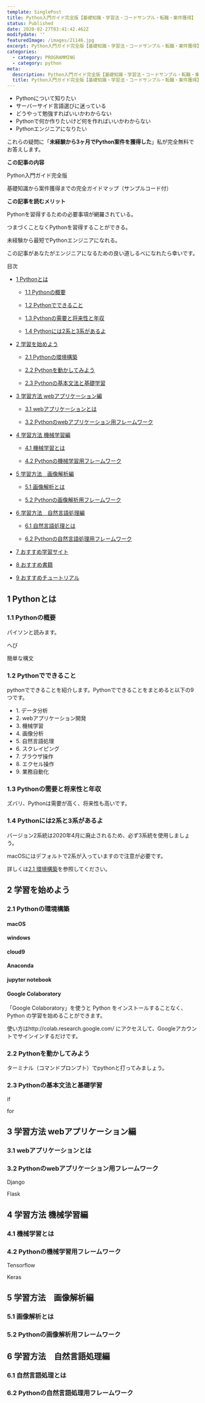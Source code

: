```yaml
---
template: SinglePost
title: Python入門ガイド完全版【基礎知識・学習法・コードサンプル・転職・案件獲得】
status: Published
date: 2020-02-27T03:41:42.462Z
modifydate: ''
featuredImage: /images/21146.jpg
excerpt: Python入門ガイド完全版【基礎知識・学習法・コードサンプル・転職・案件獲得】
categories:
  - category: PROGRAMMING
  - category: python
meta:
  description: Python入門ガイド完全版【基礎知識・学習法・コードサンプル・転職・案件獲得】
  title: Python入門ガイド完全版【基礎知識・学習法・コードサンプル・転職・案件獲得】
---
```


<div class="SinglePost--List2">

<ul>

<li>Pythonについて知りたい</li>

<li>サーバーサイド言語選びに迷っている</li>

<li>どうやって勉強すればいいかわからない</li>

<li>Pythonで何か作りたいけど何を作ればいいかわからない</li>

<li>Pythonエンジニアになりたい</li>

</ul>

</div>

これらの疑問に「**未経験から3ヶ月でPython案件を獲得した**」私が完全無料でお答えします。

**この記事の内容**

<div class="SinglePost--List2">

Python入門ガイド完全版

基礎知識から案件獲得までの完全ガイドマップ（サンプルコード付）

</div>

**この記事を読むメリット**

<div class="SinglePost--List2">

Pythonを習得するための必要事項が網羅されている。

つまづくことなくPythonを習得することができる。

未経験から最短でPythonエンジニアになれる。

</div>

この記事があなたがエンジニアになるための良い道しるべになれたら幸いです。

<div class="SinglePost--List">

<p>目次</p>

<ul>

<a href="#1"><li>1 Pythonとは</li></a>

<ul>

<a href="#1.1"><li>1.1 Pythonの概要</li></a>

<a href="#1.2"><li>1.2 Pythonでできること</li></a>

<a href="#1.3"><li>1.3 Pythonの需要と将来性と年収</li></a>

<a href="#1.4"><li>1.4 Pythonには2系と3系があるよ</li></a>

</ul>

<a href="#2"><li>2 学習を始めよう</li></a>

<ul>

<a href="#2.1"><li>2.1 Pythonの環境構築</li></a>

<a href="#2.2"><li>2.2 Pythonを動かしてみよう</li></a>

<a href="#2.3"><li>2.3 Pythonの基本文法と基礎学習</li></a>

</ul>

<a href="#3"><li>3 学習方法 webアプリケーション編</li></a>

<ul>

<a href="#3.1"><li>3.1 webアプリケーションとは</li></a>

<a href="#3.2"><li>3.2 Pythonのwebアプリケーション用フレームワーク</li></a>

</ul>

<a href="#4"><li>4 学習方法 機械学習編</li></a>

<ul>

<a href="#4.1"><li>4.1 機械学習とは</li></a>

<a href="#4.2"><li>4.2 Pythonの機械学習用フレームワーク</li></a>

</ul>

<a href="#5"><li>5 学習方法　画像解析編</li></a>

<ul>

<a href="#5.1"><li>5.1 画像解析とは</li></a>

<a href="#5.2"><li>5.2 Pythonの画像解析用フレームワーク</li></a>

</ul>

<a href="#6"><li>6 学習方法　自然言語処理編</li></a>

<ul>

<a href="#6.1"><li>6.1 自然言語処理とは</li></a>

<a href="#6.2"><li>6.2 Pythonの自然言語処理用フレームワーク</li></a>

</ul>

<a href="#7"><li>7 おすすめ学習サイト</li></a>

<a href="#8"><li>8 おすすめ書籍</li></a>

<a href="#9"><li>9 おすすめチュートリアル</li></a>

</ul>

</div>

<h2 id="1">1 Pythonとは</h2>

<h3 id="1.1">1.1 Pythonの概要</h3>

パイソンと読みます。

へび

簡単な構文

<h3 id="1.2">1.2 Pythonでできること</h3>

pythonでできることを紹介します。Pythonでできることをまとめると以下の9つです。

<div class="SinglePost--List2">

<ul>

<li>1. データ分析</li>

<li>2. webアプリケーション開発</li>

<li>3. 機械学習</li>

<li>4. 画像分析</li>

<li>5. 自然言語処理</li>

<li>6. スクレイピング</li>

<li>7. ブラウザ操作</li>

<li>8. エクセル操作</li>

<li>9. 業務自動化</li>

</div>

<h3 id="1.3">1.3 Pythonの需要と将来性と年収</h3>

ズバリ、Pythonは需要が高く、将来性も高いです。

<h3 id="1.4">1.4 Pythonには2系と3系があるよ</h3>

バージョン2系統は2020年4月に廃止されるため、必ず3系統を使用しましょう。

macOSにはデフォルトで2系が入っていますので注意が必要です。

詳しくは<a href="#2.1">2.1 環境構築</a>を参照してください。

<h2 id="2">2 学習を始めよう</h2>

<h3 id="2.1">2.1 Pythonの環境構築</h3>

<h4>macOS</h4>

<h4>windows</h4>

<h4>cloud9</h4>

<h4>Anaconda</h4>

<h4>jupyter notebook</h4>

<h4>Google Colaboratory</h4>

「Google Colaboratory」を使うと Python をインストールすることなく、Python の学習を始めることができます。

使い方はhttp://colab.research.google.com/ にアクセスして、Googleアカウントでサインインするだけです。

<h3 id="2.2">2.2 Pythonを動かしてみよう</h3>

ターミナル（コマンドプロンプト）でpythonと打ってみましょう。

<h3 id="2.3">2.3 Pythonの基本文法と基礎学習</h3>

if

for

<h2 id="3">3 学習方法 webアプリケーション編</h2>

<h3 id="3.1">3.1 webアプリケーションとは</h3>

<h3 id="3.2">3.2 Pythonのwebアプリケーション用フレームワーク</h3>

Django

Flask

<h2 id="4">4 学習方法 機械学習編</h2>

<h3 id="4.1">4.1 機械学習とは</h3>

<h3 id="4.2">4.2 Pythonの機械学習用フレームワーク</h3>

Tensorflow

Keras

<h2 id="5">5 学習方法　画像解析編</h2>

<h3 id="5.1">5.1 画像解析とは</h3>

<h3 id="5.2">5.2 Pythonの画像解析用フレームワーク</h3>

<h2 id="6">6 学習方法　自然言語処理編</h2>

<h3 id="6.1">6.1 自然言語処理とは</h3>

<h3 id="6.2">6.2 Pythonの自然言語処理用フレームワーク</h3>
